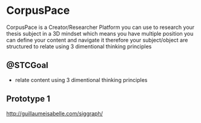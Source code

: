 # CorpusPace
CorpusPace is a Creator/Researcher Platform you can use to research your thesis subject in a 3D mindset which means you have multiple position you can define your content and navigate it therefore your subject/object are structured to relate using 3 dimentional thinking principles

## @STCGoal
* relate content using 3 dimentional thinking principles


## Prototype 1
http://guillaumeisabelle.com/siggraph/
